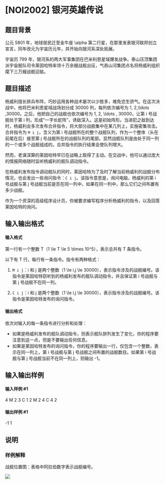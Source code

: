 
# [NOI2002] 银河英雄传说
## 题目背景
公元 5801 年，地球居民迁至金牛座 \alpha 第二行星，在那里发表银河联邦创立宣言，同年改元为宇宙历元年，并开始向银河系深处拓展。

宇宙历 799 年，银河系的两大军事集团在巴米利恩星域爆发战争。泰山压顶集团派宇宙舰队司令莱因哈特率领十万余艘战舰出征，气吞山河集团点名将杨威利组织麾下三万艘战舰迎敌。
## 题目描述
杨威利擅长排兵布阵，巧妙运用各种战术屡次以少胜多，难免恣生骄气。在这次决战中，他将巴米利恩星域战场划分成 30000 列，每列依次编号为 1, 2,\ldots ,30000。之后，他把自己的战舰也依次编号为 1, 2, \ldots , 30000，让第 i 号战舰处于第 i 列，形成“一字长蛇阵”，诱敌深入。这是初始阵形。当进犯之敌到达时，杨威利会多次发布合并指令，将大部分战舰集中在某几列上，实施密集攻击。合并指令为 `M i j`，含义为第 i 号战舰所在的整个战舰队列，作为一个整体（头在前尾在后）接至第 j 号战舰所在的战舰队列的尾部。显然战舰队列是由处于同一列的一个或多个战舰组成的。合并指令的执行结果会使队列增大。  

然而，老谋深算的莱因哈特早已在战略上取得了主动。在交战中，他可以通过庞大的情报网络随时监听杨威利的舰队调动指令。

在杨威利发布指令调动舰队的同时，莱因哈特为了及时了解当前杨威利的战舰分布情况，也会发出一些询问指令：`C i j`。该指令意思是，询问电脑，杨威利的第 i 号战舰与第 j 号战舰当前是否在同一列中，如果在同一列中，那么它们之间布置有多少战舰。

作为一个资深的高级程序设计员，你被要求编写程序分析杨威利的指令，以及回答莱因哈特的询问。
## 输入输出格式
#### 输入格式

第一行有一个整数 T（1 \le T \le 5 \times 10^5），表示总共有 T 条指令。

以下有 T 行，每行有一条指令。指令有两种格式：

1. `M i j`：i 和 j 是两个整数（1 \le i,j \le 30000），表示指令涉及的战舰编号。该指令是莱因哈特窃听到的杨威利发布的舰队调动指令，并且保证第 i 号战舰与第 j 号战舰不在同一列。

2. `C i j`：i 和 j 是两个整数（1 \le i,j \le 30000），表示指令涉及的战舰编号。该指令是莱因哈特发布的询问指令。
#### 输出格式

依次对输入的每一条指令进行分析和处理：

- 如果是杨威利发布的舰队调动指令，则表示舰队排列发生了变化，你的程序要注意到这一点，但是不要输出任何信息。
- 如果是莱因哈特发布的询问指令，你的程序要输出一行，仅包含一个整数，表示在同一列上，第 i 号战舰与第 j 号战舰之间布置的战舰数目。如果第 i 号战舰与第 j 号战舰当前不在同一列上，则输出 -1。
## 输入输出样例
#### 输入样例 #1
4
M 2 3
C 1 2
M 2 4
C 4 2
#### 输出样例 #1
-1
1
## 说明
### 样例解释

战舰位置图：表格中阿拉伯数字表示战舰编号。

![](https://cdn.luogu.com.cn/upload/image_hosting/30avp4af.png)
